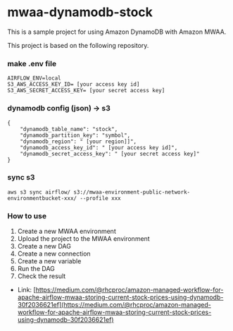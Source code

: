 # mwaa-dynamodb-stock

This is a sample project for using Amazon DynamoDB with Amazon MWAA.

This project is based on the following repository.

### make .env file

```
AIRFLOW_ENV=local
S3_AWS_ACCESS_KEY_ID= [your access key id]
S3_AWS_SECRET_ACCESS_KEY= [your secret access key]
```

### dynamodb config (json) -> s3
```
{
    "dynamodb_table_name": "stock",
    "dynamodb_partition_key": "symbol",
    "dynamodb_region": " [your region]]",
    "dynamodb_access_key_id": " [your access key id]",
    "dynamodb_secret_access_key": " [your secret access key]"
}
```

### sync s3 

```
aws s3 sync airflow/ s3://mwaa-environment-public-network-environmentbucket-xxx/ --profile xxx
```

### How to use

1. Create a new MWAA environment
2. Upload the project to the MWAA environment
3. Create a new DAG
4. Create a new connection
5. Create a new variable
6. Run the DAG
7. Check the result


- Link: [https://medium.com/@rhcproc/amazon-managed-workflow-for-apache-airflow-mwaa-storing-current-stock-prices-using-dynamodb-30f2036621ef](https://medium.com/@rhcproc/amazon-managed-workflow-for-apache-airflow-mwaa-storing-current-stock-prices-using-dynamodb-30f2036621ef)